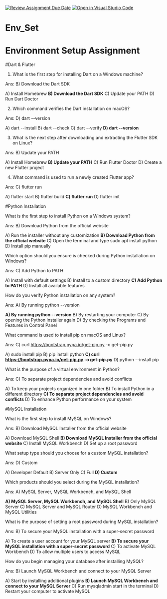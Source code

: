 [![Review Assignment Due Date](https://classroom.github.com/assets/deadline-readme-button-22041afd0340ce965d47ae6ef1cefeee28c7c493a6346c4f15d667ab976d596c.svg)](https://classroom.github.com/a/vnsr1XuU)
[![Open in Visual Studio Code](https://classroom.github.com/assets/open-in-vscode-2e0aaae1b6195c2367325f4f02e2d04e9abb55f0b24a779b69b11b9e10269abc.svg)](https://classroom.github.com/online_ide?assignment_repo_id=15625700&assignment_repo_type=AssignmentRepo)
# Env_Set

# Environment Setup Assignment

#Dart & Flutter

1. What is the first step for installing Dart on a Windows machine?

Ans: B) Download the Dart SDK

A) Install Homebrew
**B) Download the Dart SDK**
C) Update your PATH
D) Run Dart Doctor


2. Which command verifies the Dart installation on macOS?

Ans: D) dart --version

A) dart --install
B) dart --check
C) dart --verify
**D) dart --version**


3. What is the next step after downloading and extracting the Flutter SDK on Linux?

Ans: B) Update your PATH

A) Install Homebrew
**B) Update your PATH**
C) Run Flutter Doctor
D) Create a new Flutter project

4. What command is used to run a newly created Flutter app?

Ans: C) flutter run

A) flutter start
B) flutter build
**C) flutter run**
D) flutter init

#Python Installation

What is the first step to install Python on a Windows system?

Ans: B) Download Python from the official website

A) Run the installer without any customization
**B) Download Python from the official website**
C) Open the terminal and type sudo apt install python
D) Install pip manually

Which option should you ensure is checked during Python installation on Windows?

Ans: C) Add Python to PATH

A) Install with default settings
B) Install to a custom directory
**C) Add Python to PATH**
D) Install all available features

How do you verify Python installation on any system?

Ans: A) By running python --version

**A) By running python --version**
B) By restarting your computer
C) By opening the Python installer again
D) By checking the Programs and Features in Control Panel

What command is used to install pip on macOS and Linux?

Ans: C) curl https://bootstrap.pypa.io/get-pip.py -o get-pip.py

A) sudo install pip
B) pip install python
**C) curl https://bootstrap.pypa.io/get-pip.py -o get-pip.py**
D) python --install pip

What is the purpose of a virtual environment in Python?

Ans: C) To separate project dependencies and avoid conflicts

A) To keep your projects organized in one folder
B) To install Python in a different directory
**C) To separate project dependencies and avoid conflicts**
D) To enhance Python performance on your system

#MySQL Installation

What is the first step to install MySQL on Windows?

Ans: B) Download MySQL Installer from the official website

A) Download MySQL Shell
**B) Download MySQL Installer from the official website**
C) Install MySQL Workbench
D) Set up a root password

What setup type should you choose for a custom MySQL installation?

Ans: D) Custom

A) Developer Default
B) Server Only
C) Full
**D) Custom**

Which products should you select during the MySQL installation?

Ans: A) MySQL Server, MySQL Workbench, and MySQL Shell

**A) MySQL Server, MySQL Workbench, and MySQL Shell**
B) Only MySQL Server
C) MySQL Server and MySQL Router
D) MySQL Workbench and MySQL Utilities

What is the purpose of setting a root password during MySQL installation?

Ans: B) To secure your MySQL installation with a super-secret password

A) To create a user account for your MySQL server
**B) To secure your MySQL installation with a super-secret password**
C) To activate MySQL Workbench
D) To allow multiple users to access MySQL

How do you begin managing your database after installing MySQL?

Ans: B) Launch MySQL Workbench and connect to your MySQL Server

A) Start by installing additional plugins
**B) Launch MySQL Workbench and connect to your MySQL Server**
C) Run mysqladmin start in the terminal
D) Restart your computer to activate MySQL

